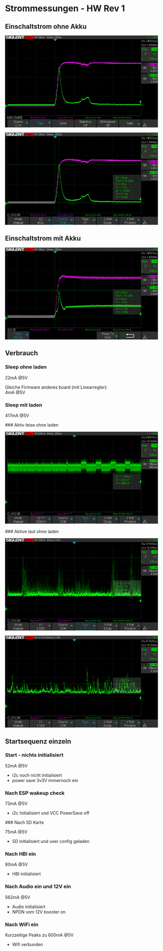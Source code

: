 # Strommessungen - HW Rev 1

## Einschaltstrom ohne Akku

![oszi](11_Einschaltstrom_ohneAkku.png)

![oszi](12_Einschaltstrom_ohneAkku_Cursor.png)

## Einschaltstrom mit Akku

![oszi](22_Einschaltstrom_mitAkku_Cursor.png)

## Verbrauch

### Sleep ohne laden
22mA @5V

Gleiche Firmware anderes board (mit Linearregler):  
4mA @5V

### Sleep mit laden
417mA @5V

### Aktiv leise ohne laden

![oszi](31_Stromverbrauch_Musik_leise.png)

### Aktive laut ohne laden

![oszi](32_Stromverbrauch_Musik_laut_peaks.png)

![oszi](32_Stromverbrauch_Musik_laut_realistisch.png)

## Startsequenz einzeln

### Start - nichts initialisiert

52mA @5V

- i2c noch nicht initialisiert
- power save 3v3V immernoch ein

### Nach ESP wakeup check 

73mA @5V

- i2c Initialisiert und VCC PowerSave off

### Nach SD Karte

75mA @5V

- SD initialisiert und user config geladen

### Nach HBI ein

80mA @5V

- HBI initialisiert

### Nach Audio ein und 12V ein

562mA @5V

- Audio initialisiert 
- NPDN vom 12V booster on

### Nach WiFi ein

Kurzzeitige Peaks zu 600mA @5V

- Wifi verbunden
